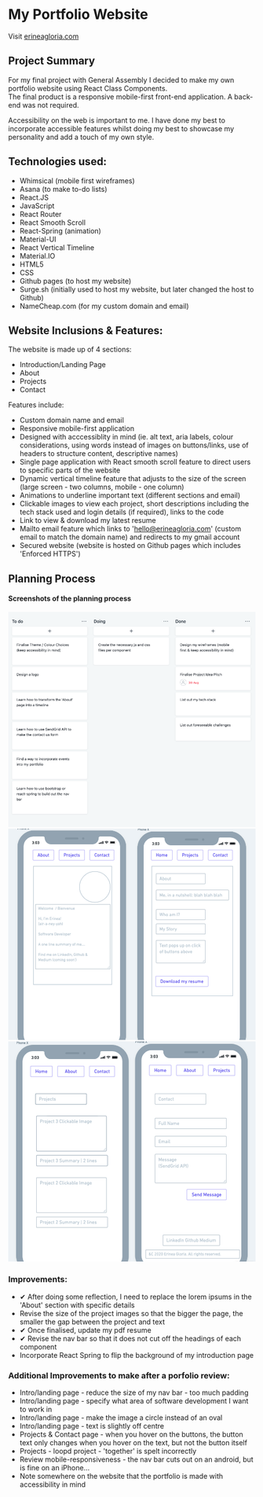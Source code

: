 # My Portfolio Website

Visit <a href="https://www.erineagloria.com/">erineagloria.com</a>

## Project Summary 
For my final project with General Assembly I decided to make my own portfolio website using React Class Components. 
<br>
The final product is a responsive mobile-first front-end application. A back-end was not required. 

Accessibility on the web is important to me. I have done my best to incorporate accessible features whilst doing my best to showcase my personality and add a touch of my own style.  

## Technologies used:
* Whimsical (mobile first wireframes)
* Asana (to make to-do lists)
* React.JS 
* JavaScript
* React Router 
* React Smooth Scroll 
* React-Spring (animation)
* Material-UI
* React Vertical Timeline
* Material.IO
* HTML5
* CSS
* Github pages (to host my website)
* Surge.sh (initially used to host my website, but later changed the host to Github)
* NameCheap.com (for my custom domain and email)

## Website Inclusions & Features:

The website is made up of 4 sections: 
- Introduction/Landing Page 
- About
- Projects
- Contact

Features include: 
* Custom domain name and email 
* Responsive mobile-first application
* Designed with acccessiblity in mind (ie. alt text, aria labels, colour considerations, using words instead of images on buttons/links, use of headers to structure content, descriptive names)
* Single page application with React smooth scroll feature to direct users to specific parts of the website
* Dynamic vertical timeline feature that adjusts to the size of the screen (large screen - two columns, mobile - one column)
* Animations to underline important text (different sections and email)
* Clickable images to view each project, short descriptions including the tech stack used and login details (if required), links to the code 
* Link to view & download my latest resume
* Mailto email feature which links to 'hello@erineagloria.com' (custom email to match the domain name) and redirects to my gmail account
* Secured website (website is hosted on Github pages which includes 'Enforced HTTPS') 

## Planning Process

#### Screenshots of the planning process

<img src="https://github.com/erineagloria/portfolio-app/blob/master/Planning%20Board%20.png?raw=true" alt="planning process - to do lists">

<img src="https://github.com/erineagloria/portfolio-app/blob/master/Wireframe%20%7C%20Home%20and%20About%20Page.png?raw=true" alt="wireframe - home and about page">

<img src="https://github.com/erineagloria/portfolio-app/blob/master/Wireframe%20%7C%20Project%20and%20Contact%20Page.png?raw=true" alt="wireframe - project and contact page">

### Improvements:
* ✔ After doing some reflection, I need to replace the lorem ipsums in the 'About' section with specific details 
* Revise the size of the project images so that the bigger the page, the smaller the gap between the project and text 
* ✔ Once finalised, update my pdf resume 
* ✔ Revise the nav bar so that it does not cut off the headings of each component
* Incorporate React Spring to flip the background of my introduction page 

### Additional Improvements to make after a porfolio review:
* Intro/landing page - reduce the size of my nav bar - too much padding
* Intro/landing page - specify what area of software development I want to work in
* Intro/landing page - make the image a circle instead of an oval
* Intro/landing page - text is slightly off centre
* Projects & Contact page - when you hover on the buttons, the button text only changes when you hover on the text, but not the button itself
* Projects - loopd project - 'together' is spelt incorrectly 
* Review mobile-responsiveness - the nav bar cuts out on an android, but is fine on an iPhone...
* Note somewhere on the website that the portfolio is made with accessibility in mind
